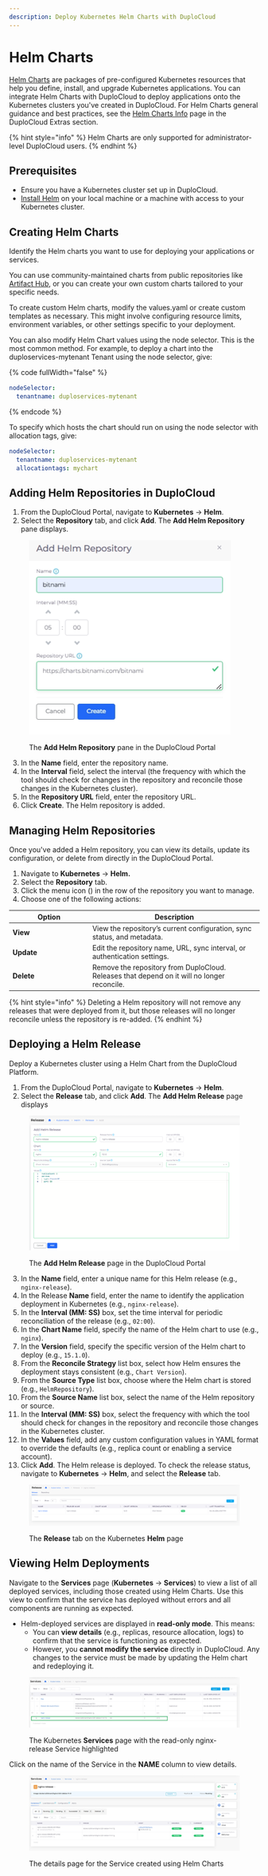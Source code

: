 ```yaml
---
description: Deploy Kubernetes Helm Charts with DuploCloud
---
```


# Helm Charts

[Helm Charts](https://helm.sh/docs/topics/charts/) are packages of pre-configured Kubernetes resources that help you define, install, and upgrade Kubernetes applications. You can integrate Helm Charts with DuploCloud to deploy applications onto the Kubernetes clusters you've created in DuploCloud. For Helm Charts general guidance and best practices, see the [Helm Charts Info](../../extras-overview/helm-charts.md) page in the DuploCloud Extras section.

{% hint style="info" %}
Helm Charts are only supported for administrator-level DuploCloud users.
{% endhint %}

## **Prerequisites**&#x20;

* Ensure you have a Kubernetes cluster set up in DuploCloud.&#x20;
* [Install Helm](https://github.com/helm/helm/releases) on your local machine or a machine with access to your Kubernetes cluster.

## **Creating Helm Charts**

Identify the Helm charts you want to use for deploying your applications or services.

You can use community-maintained charts from public repositories like [Artifact Hub](https://artifacthub.io/), or you can create your own custom charts tailored to your specific needs.

To create custom Helm charts, modify the values.yaml or create custom templates as necessary. This might involve configuring resource limits, environment variables, or other settings specific to your deployment.&#x20;

You can also modify Helm Chart values using the node selector. This is the most common method. For example, to deploy a chart into the duploservices-mytenant Tenant using the node selector, give:

{% code fullWidth="false" %}
```yaml
nodeSelector:
  tenantname: duploservices-mytenant
```
{% endcode %}

To specify which hosts the chart should run on using the node selector with  allocation tags, give:

```yaml
nodeSelector:
  tenantname: duploservices-mytenant
  allocationtags: mychart
```

## **Adding Helm Repositories in DuploCloud**

1. From the DuploCloud Portal, navigate to **Kubernetes** -> **Helm**.
2. Select the **Repository** tab, and click **Add**. The **Add Helm Repository** pane displays.

<div align="left"><figure><img src="../../.gitbook/assets/Add helm repository.png" alt=""><figcaption><p>The <strong>Add Helm Repository</strong> pane in the DuploCloud Portal</p></figcaption></figure></div>

3. In the **Name** field, enter the repository name.
4. In the **Interval** field, select the interval (the frequency with which the tool should check for changes in the repository and reconcile those changes in the Kubernetes cluster).
5. In the **Repository URL** field, enter the repository URL.&#x20;
6. Click **Create**. The Helm repository is added.

## Managing Helm Repositories

Once you've added a Helm repository, you can view its details, update its configuration, or delete from directly in the DuploCloud Portal.

1. Navigate to **Kubernetes** → **Helm.**
2. Select the **Repository** tab.
3. Click the menu icon (<img src="../../.gitbook/assets/menu icon (14).avif" alt="" data-size="line">) in the row of the repository you want to manage.
4. Choose one of the following actions:

<table data-header-hidden><thead><tr><th width="146.4444580078125">Option</th><th>Description</th></tr></thead><tbody><tr><td><strong>View</strong></td><td>View the repository’s current configuration, sync status, and metadata.</td></tr><tr><td><strong>Update</strong></td><td>Edit the repository name, URL, sync interval, or authentication settings.</td></tr><tr><td><strong>Delete</strong></td><td>Remove the repository from DuploCloud. Releases that depend on it will no longer reconcile.</td></tr></tbody></table>

{% hint style="info" %}
Deleting a Helm repository will not remove any releases that were deployed from it, but those releases will no longer reconcile unless the repository is re-added.
{% endhint %}

## **Deploying a Helm Release**

Deploy a Kubernetes cluster using a Helm Chart from the DuploCloud Platform.&#x20;

1. From the DuploCloud Portal, navigate to **Kubernetes** → **Helm**.
2. Select the **Release** tab, and click **Add**. The **Add Helm Release** page displays

<figure><img src="../../.gitbook/assets/Screenshot (476) (1).png" alt=""><figcaption><p>The <strong>Add Helm Release</strong> page in the DuploCloud Portal</p></figcaption></figure>

3. In the **Name** field, enter a unique name for this Helm release (e.g., `nginx-release`).
4. In the Release **Name** field, enter the name to identify the application deployment in Kubernetes (e.g., `nginx-release`).
5. In the **Interval (MM: SS)** box, set the time interval for periodic reconciliation of the release (e.g., `02:00`).
6. In the **Chart Name** field, specify the name of the Helm chart to use (e.g., `nginx`).
7. In the **Version** field, specify the specific version of the Helm chart to deploy (e.g., `15.1.0`).
8. From the **Reconcile Strategy** list box, select how Helm ensures the deployment stays consistent (e.g., `Chart Version`).
9. From the **Source Type** list box, choose where the Helm chart is stored (e.g., `HelmRepository`).
10. From the **Source Name** list box, select the name of the Helm repository or source.
11. In the **Interval (MM: SS)** box, select the frequency with which the tool should check for changes in the repository and reconcile those changes in the Kubernetes cluster.
12. In the **Values** field, add any custom configuration values in YAML format to override the defaults (e.g., replica count or enabling a service account).
13. Click **Add**. The Helm release is deployed. To check the release status, navigate to **Kubernetes** -> **Helm**, and select the **Release** tab.&#x20;

<figure><img src="../../.gitbook/assets/Screenshot (477) (1).png" alt=""><figcaption><p>The <strong>Release</strong> tab on the Kubernetes <strong>Helm</strong> page</p></figcaption></figure>

## **Viewing Helm Deployments**

Navigate to the **Services** page (**Kubernetes** → **Services**) to view a list of all deployed services, including those created using Helm Charts. Use this view to confirm that the service has deployed without errors and all components are running as expected.

* Helm-deployed services are displayed in **read-only mode**. This means:
  * You can **view details** (e.g., replicas, resource allocation, logs) to confirm that the service is functioning as expected.
  * However, you **cannot modify the service** directly in DuploCloud. Any changes to the service must be made by updating the Helm chart and redeploying it.

<figure><img src="../../.gitbook/assets/helm release services.png" alt=""><figcaption><p>The Kubernetes <strong>Services</strong> page with the read-only nginx-release Service highlighted</p></figcaption></figure>

Click on the name of the Service in the **NAME** column to view details.

<figure><img src="../../.gitbook/assets/HELM SERVICE DETAILS.png" alt=""><figcaption><p>The details page for the Service created using Helm Charts</p></figcaption></figure>
